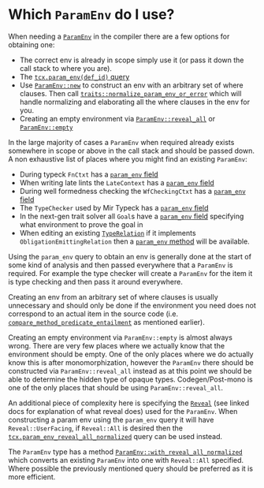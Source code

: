 
# Which `ParamEnv` do I use?

When needing a [`ParamEnv`][pe] in the compiler there are a few options for obtaining one:
- The correct env is already in scope simply use it (or pass it down the call stack to where you are).
- The [`tcx.param_env(def_id)` query][param_env_query]
- Use [`ParamEnv::new`][param_env_new] to construct an env with an arbitrary set of where clauses. Then call [`traits::normalize_param_env_or_error`][normalize_env_or_error] which will handle normalizing and elaborating all the where clauses in the env for you.
- Creating an empty environment via [`ParamEnv::reveal_all`][env_reveal_all] or [`ParamEnv::empty`][env_empty]

In the large majority of cases a `ParamEnv` when required already exists somewhere in scope or above in the call stack and should be passed down. A non exhaustive list of places where you might find an existing `ParamEnv`:
- During typeck `FnCtxt` has a [`param_env` field][fnctxt_param_env]
- When writing late lints the `LateContext` has a [`param_env` field][latectxt_param_env]
- During well formedness checking the `WfCheckingCtxt` has a [`param_env` field][wfckctxt_param_env]
- The `TypeChecker` used by Mir Typeck has a [`param_env` field][mirtypeck_param_env]
- In the next-gen trait solver all `Goal`s have a [`param_env` field][goal_param_env] specifying what environment to prove the goal in
- When editing an existing [`TypeRelation`][typerelation] if it implements `ObligationEmittingRelation` then a [`param_env` method][typerelation_param_env] will be available.

Using the `param_env` query to obtain an env is generally done at the start of some kind of analysis and then passed everywhere that a `ParamEnv` is required. For example the type checker will create a `ParamEnv` for the item it is type checking and then pass it around everywhere.

Creating an env from an arbitrary set of where clauses is usually unnecessary and should only be done if the environment you need does not correspond to an actual item in the source code (i.e. [`compare_method_predicate_entailment`][method_pred_entailment] as mentioned earlier).

Creating an empty environment via `ParamEnv::empty` is almost always wrong. There are very few places where we actually know that the environment should be empty. One of the only places where we do actually know this is after monomorphization, however the `ParamEnv` there should be constructed via `ParamEnv::reveal_all` instead as at this point we should be able to determine the hidden type of opaque types. Codegen/Post-mono is one of the only places that should be using `ParamEnv::reveal_all`.

An additional piece of complexity here is specifying the [`Reveal`][reveal] (see linked docs for explanation of what reveal does) used for the `ParamEnv`. When constructing a param env using the `param_env` query it will have `Reveal::UserFacing`, if `Reveal::All` is desired then the [`tcx.param_env_reveal_all_normalized`][env_reveal_all_normalized] query can be used instead.

The `ParamEnv` type has a method [`ParamEnv::with_reveal_all_normalized`][with_reveal_all] which converts an existing `ParamEnv` into one with `Reveal::All` specified. Where possible the previously mentioned query should be preferred as it is more efficient.

[param_env_new]: https://doc.rust-lang.org/nightly/nightly-rustc/rustc_middle/ty/struct.ParamEnv.html#method.new
[normalize_env_or_error]: https://doc.rust-lang.org/nightly/nightly-rustc/rustc_trait_selection/traits/fn.normalize_param_env_or_error.html
[fnctxt_param_env]: https://doc.rust-lang.org/nightly/nightly-rustc/rustc_hir_typeck/struct.FnCtxt.html#structfield.param_env
[latectxt_param_env]: https://doc.rust-lang.org/nightly/nightly-rustc/rustc_lint/context/struct.LateContext.html#structfield.param_env
[wfckctxt_param_env]: https://doc.rust-lang.org/nightly/nightly-rustc/rustc_hir_analysis/check/wfcheck/struct.WfCheckingCtxt.html#structfield.param_env
[goal_param_env]: https://doc.rust-lang.org/nightly/nightly-rustc/rustc_trait_selection/traits/solve/struct.Goal.html#structfield.param_env
[typerelation_param_env]: https://doc.rust-lang.org/nightly/nightly-rustc/rustc_infer/infer/relate/combine/trait.ObligationEmittingRelation.html#tymethod.param_env
[typerelation]: https://doc.rust-lang.org/nightly/nightly-rustc/rustc_middle/ty/relate/trait.TypeRelation.html
[mirtypeck_param_env]: https://doc.rust-lang.org/nightly/nightly-rustc/rustc_borrowck/type_check/struct.TypeChecker.html#structfield.param_env
[env_reveal_all_normalized]: https://doc.rust-lang.org/nightly/nightly-rustc/rustc_middle/ty/context/struct.TyCtxt.html#method.param_env_reveal_all_normalized
[with_reveal_all]: https://doc.rust-lang.org/nightly/nightly-rustc/rustc_middle/ty/struct.ParamEnv.html#method.with_reveal_all_normalized
[env_reveal_all]: https://doc.rust-lang.org/nightly/nightly-rustc/rustc_middle/ty/struct.ParamEnv.html#method.reveal_all
[env_empty]: https://doc.rust-lang.org/nightly/nightly-rustc/rustc_middle/ty/struct.ParamEnv.html#method.empty
[reveal]: https://doc.rust-lang.org/nightly/nightly-rustc/rustc_infer/traits/enum.Reveal.html
[pe]: https://doc.rust-lang.org/nightly/nightly-rustc/rustc_middle/ty/struct.ParamEnv.html
[param_env_query]: https://doc.rust-lang.org/nightly/nightly-rustc/rustc_middle/ty/context/struct.TyCtxt.html#method.param_env
[method_pred_entailment]: https://doc.rust-lang.org/nightly/nightly-rustc/rustc_hir_analysis/check/compare_impl_item/fn.compare_method_predicate_entailment.html